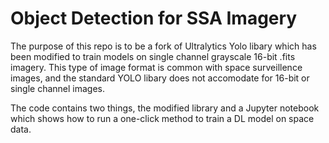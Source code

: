# Object Detection for SSA Imagery

The purpose of this repo is to be a fork of Ultralytics Yolo libary which has been modified to train models on single channel grayscale 16-bit .fits imagery. This type of image format is common with space surveillence images, and the standard YOLO libary does not accomodate for 16-bit or single channel images. 

The code contains two things, the modified library and a Jupyter notebook which shows how to run a one-click method to train a DL model on space data. 

